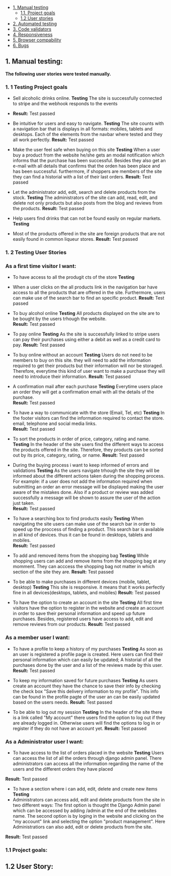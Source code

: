 
- <a href="#Manual-testing">1. Manual testing</a>
  - <a href="#Project">1.1. Project goals</a>
  - <a href="#User-story">1.2 User stories</a>
- <a href="#Automated-testing">2. Automated testing</a>
- <a href="#Code-validators">3. Code validators</a>
- <a href="#Testing">4. Responsiveness</a>
- <a href="#Browser-compability">5. Browser compability</a>
- <a href="#Credits">6. Bugs</a>



## 1. Manual testing:

**The following user stories were tested manually.**

<span id="#Project"></span>

### 1. 1 Testing Project goals
- Sell alcoholic drinks online.
**Testing**
The site is successfully connected to stripe and the webhook responds to the events 
- **Result:** Test passed

- Be intuitive for users and easy to navigate.
**Testing**
The site counts with a navigation bar that is displays in all formats: mobiles, tablets and desktops. Each of the elements from the navbar where tested and they all work perfectly. 
**Result:** Test passed

- Make the user feel safe when buying on this site
**Testing**
When a user buy a product from the website he/she gets an modal notification which informs that the purchase has been successful. Besides they also get an e-mail with all details that confirms that the orden has been place and has been successful. furthermore, if shoppers are members of the site they can find a historial with a list of their last orders.
**Result:** Test passed

- Let the administrator add, edit, search and delete products from the stock.
**Testing**
The administrators of the site can add, read, edit, and delete not only products but also posts from the blog and reviews from the products. 
**Result:** Test passed

- Help users find drinks that can not be found easily on regular markets.
**Testing**
- Most of the products offered in the site are foreign products that are not easily found in common liqueur stores.
**Result:** Test passed

### 1. 2 Testing  User Stories
### As a first time visitor I want:

- To have access to all the produgit cts of the store
**Testing**
- When a user clicks on the all products link in the navigation bar have access to all the products that are offered in the site. Furthermore, users can make use of the search bar to find an specific product.
**Result:** Test passed

- To buy alcohol online
**Testing**
All products displayed on the site are to be bought by the users trhough the website.  
**Result:** Test passed

- To pay online
**Testing**
As the site is successfully linked to stripe users can pay their purchases using either a debit as well as a credit card to pay. 
**Result:** Test passed

- To buy online without an account
**Testing**
Users  do not need to be members to buy on this site. they will need to add the information required to get their products but their information will nor be storaged. Therefore, everytime this kind of user want to make a purchase they will need to introduce their information. 
**Result:** Test passed

- A confirmation mail after each purchase
**Testing**
Everytime users place an order they will get a confirmation email with all the details of the purchase.  
**Result:** Test passed


- To have a way to communicate with the store (Email, Tel, etc)
**Testing**
In the footer visitors can find the information required to contact the store. email, telephone and social media links.   
**Result:** Test passed

- To sort the products in order of price, category, rating and name.
**Testing**
In the header of the site users find the different ways to access the products offered in the site. Therefore, they products can be sorted out by its price, category, rating, or name.
**Result:** Test passed

- During the buying process i want to keep informed of errors and validations
**Testing**
As the users navigate trhough the site they will be informed about  the different actions taken during the shopping process. For example: if a user does not add the information required when submitting an order an error message will be displayed making the user aware of the mistakes done. Also if a product or review was added successfully a message will be shown to assure the user of the action just taken.   
**Result:** Test passed

- To have a searching box to find products easily
**Testing**
When navigating the site users can make use of the search bar in order to speed up the proccess of finding a product. This search bar is available in all kind of devices. thus it can be found in desktops, tablets and mobiles.  
**Result:** Test passed

- To add and removed items from the shopping bag
**Testing**
While shopping users can add and remove items from the shopping bag at any momment. They can acccess the shopping bag not matter in which section of the site they are.
**Result:** Test passed

- To be able to make purchases in different devices (mobile, tablet, desktop)
**Testing**
This site is responsive. it means that it works perfectly fine in all devices(desktops, tablets, and mobiles)
**Result:** Test passed

- To have the option to create an account in the site
**Testing**
All first time visitors have the option to register in the website and create an account in order to save their personal information and speed up future purchases. Besides, registered users have access to add, edit and remove reviews from our products. 
**Result:** Test passed

### As a member user I want: 

- To have a profile to keep a history of my purchases
**Testing**
 As soon as an user is registered a profile page is created. Here users can find their personal information which can easily be updated; A historial of all the purchases done by the user and a list of the reviews made by this user.  
**Result:** Test passed

- To keep my information saved for future purchases
**Testing**
As users create an account they have the chance to save their info by checking the check box  "Save this delivery information to my profile". This info can be found in the profile pagte of the user an can be easily updated based on the users needs. 
**Result:** Test passed

- To be able to log out my session
**Testing**
In the header of the site there is a link called "My account" there users find the option to log out if they are already logged in. Otherwise users will find the options to log in or register if they do not have an account yet. 
**Result:** Test passed


### As a Administrator user I want:
- To have access to the list of orders placed in the website
**Testing**
 Users can access the list of all the orders through django admin panel. There administrators can access all the information regarding the name of the users and the different orders they have placed 
 
**Result:** Test passed

- To have a section where i can  add, edit, delete and create new items
**Testing**
 - Administrators can access add, edit and delete products from the site in two different ways: The first option is thought the Django Admin panel which can be accessed by adding /admin at the end of the websites name. The second option is by loging in the website and clicking on the "my account" link and selecting the option "product management". Here Administratiors can also add, edit or delete products from the site.  
 
**Result:** Test passed








### 1.1 Project goals:
## 1.2 User Story: